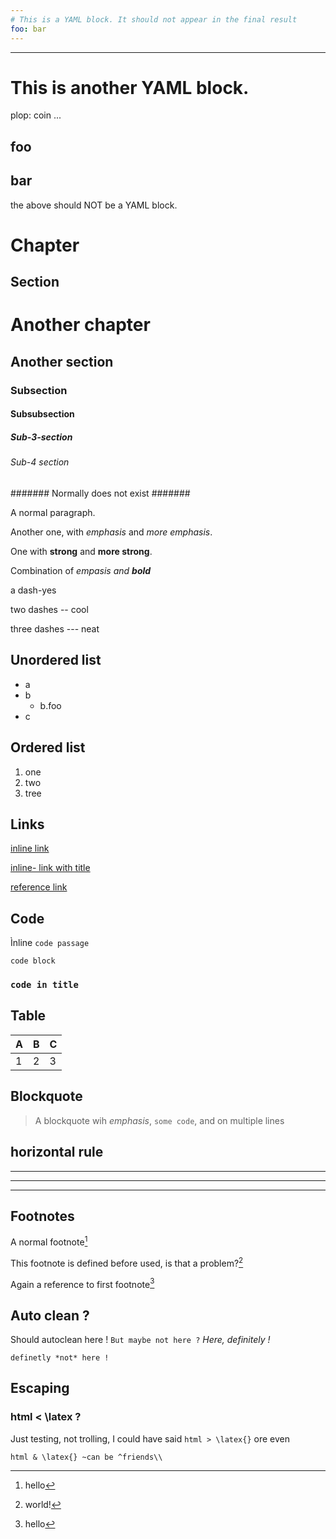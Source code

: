 ```yaml
---
# This is a YAML block. It should not appear in the final result
foo: bar
---
```


---
# This is another YAML block.
plop: coin
...


foo
---

bar
---

the above should NOT be a YAML block.


# Chapter #

Section 
-------

# Another chapter #

## Another section ##

### Subsection ###

#### Subsubsection ####

##### Sub-3-section #####

###### Sub-4 section ######

####### Normally does not exist #######

A normal paragraph.

Another one, with *emphasis* and _more emphasis_.

One with **strong** and __more strong__.

Combination of *empasis and __bold__*

a dash-yes

two dashes -- cool

three dashes --- neat


## Unordered list ##

* a
* b
    * b.foo
* c

## Ordered list ##

1. one
2. two
3. tree


## Links ##

[inline link](http://foo.bar)

[inline- link with title](https://foo.bar "foobar")

[reference link][3]

[3]: http://foo.bar


## Code ##

Ìnline `code passage`

```
code block
```

### `code in title` ###

## Table ##

| A | B | C |
|---|---|---|
| 1 | 2 | 3 |

## Blockquote ##

> A blockquote wih *emphasis*, `some code`, and
> on multiple lines

## horizontal rule ##

---

***

___


## Footnotes ##

A normal footnote[^foo] 

[^foo]: hello


[^bar]: world!


This footnote is defined before used, is that a problem?[^bar]

Again a reference to first footnote[^foo]

## Auto clean ? ##

Should autoclean here ! `But maybe not here ?` *Here, definitely !*

```
definetly *not* here !
```


## Escaping ##

### html < \latex ? ###

Just testing, not trolling, I could have said `html > \latex{}` ore
even

```
html & \latex{} ~can be ^friends\\
```




